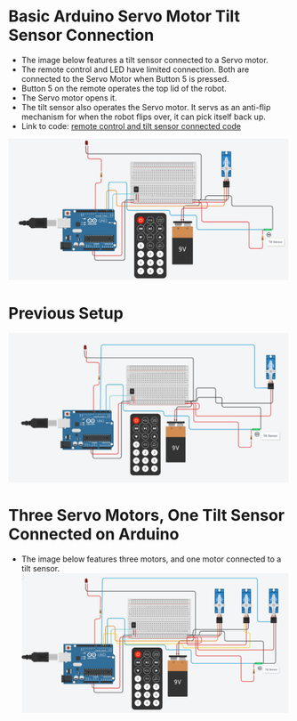 # Basic Arduino Servo Motor Tilt Sensor Connection

- The image below features a tilt sensor connected to a Servo motor.
- The remote control and LED have limited connection. Both are connected to the Servo Motor when Button 5 is pressed.
- Button 5 on the remote operates the top lid of the robot.
- The Servo motor opens it.
- The tilt sensor also operates the Servo motor. It servs as an anti-flip mechanism for when the robot flips over, it can pick itself back up.
- Link to code: [remote control and tilt sensor connected code](https://github.com/edorejel/robotics/blob/main/basic_arduino_servo_tilt_sensor_connection/tilt_sensor_and_remote_control_arduino.cpp)

![tilt sensor servo motor](https://github.com/edorejel/robotics/blob/main/basic_arduino_servo_tilt_sensor_connection/Screenshot%202024-11-28%20001901.png)

# Previous Setup
![tilt sensor servo motor](https://github.com/edorejel/robotics/blob/main/basic_arduino_servo_tilt_sensor_connection/Screenshot%202024-11-27%20225420.png)


# Three Servo Motors, One Tilt Sensor Connected on Arduino
- The image below features three motors, and one motor connected to a tilt sensor.
![tilt sensor 3 motors](https://github.com/edorejel/robotics/blob/main/basic_arduino_servo_tilt_sensor_connection/Screenshot%202024-11-27%20223352.png)


  
